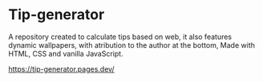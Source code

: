 # Tip-generator
A repository created to calculate tips based on web, it also features dynamic wallpapers, with atribution to the author at the bottom,
Made with HTML, CSS and vanilla JavaScript.

https://tip-generator.pages.dev/
